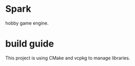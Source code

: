 # Spark

hobby game engine.

# build guide

This project is using CMake and vcpkg to manage libraries.